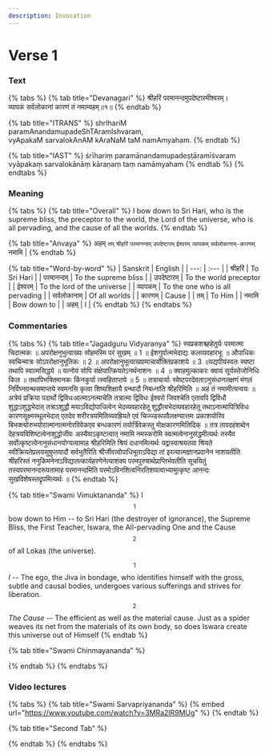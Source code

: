 ```yaml
---
description: Invocation
---
```


# Verse 1

### Text

{% tabs %}
{% tab title="Devanagari" %}
श्रीहरिं परमानन्दमुपदेष्टारमीश्वरम्।  
व्यापकं सर्वलोकानां कारणं तं नमाम्यहम्॥१॥
{% endtab %}

{% tab title="ITRANS" %}
shrIhariM paramAnandamupadeShTAramIshvaram,  
vyApakaM sarvalokAnAM kAraNaM taM namAmyaham. 
{% endtab %}

{% tab title="IAST" %}
śrīhariṃ paramānandamupadeṣṭāramīśvaram   
vyāpakaṃ sarvalokānāṃ kāraṇaṃ taṃ namāmyaham
{% endtab %}
{% endtabs %}

### Meaning

{% tabs %}
{% tab title="Overall" %}
I bow down to Sri Hari, who is the supreme bliss, the preceptor to the world, the Lord of the universe, who is all pervading, and the cause of all the worlds.
{% endtab %}

{% tab title="Anvaya" %}
अहम् `तम्` `श्रीहरिं` `परमानन्दम्` `उपदेष्टारम्` `ईश्वरम्` `व्यापकम्` `सर्वलोकानाम्-कारणम्` नमामि \|
{% endtab %}

{% tab title="Word-by-word" %}
| Sanskrit | English |
| ---: | :--- |
| श्रीहरिं | To Sri Hari |
| परमानन्दम् | To the supreme bliss |
| उपदेष्टारम् | To the world preceptor |
| ईश्वरम् | To the lord of the universe |
| व्यापकम् | To the one who is all pervading |
| सर्वलोकानाम् | Of all worlds |
| कारणम् | Cause |
| तम् | To Him |
| नमामि | Bow down to |
| अहम् | I |
{% endtab %}
{% endtabs %}

### Commentaries

{% tabs %}
{% tab title="Jagadguru Vidyaranya" %}
स्वप्रकशश्च्हहेतुर्यः परमात्मा चिदात्मकः ॥ अपरोक्षनुभुत्याख्यः सोहमस्मि परं सुखम् ॥ 1 ॥ ईशगुर्वात्मभेदाद्यः कलव्यवहारभूः ॥ औपाधिकः स्वचिन्मात्रः सोऽपरोक्षानुभूतिकः ॥ 2 ॥ अपरोक्षानुभूत्याख्यामाचार्योक्तिंप्रकाशये ॥ 3 ॥यद्यपीयंस्वतः स्पष्टा तथापि स्वात्मसिद्धये ॥ यत्नोयं सोपि संक्षेपात्क्रियतेऽनर्थनाशनः ॥ 4 ॥ क्वाहमुल्काकरः क्वायं सूर्यस्तेजोनिधिः किल ॥ तथापिभक्तिमानकः किंनकुर्या त्स्वहिताप्तये ॥ 5 ॥ तत्राचार्याः स्वेष्टपरदेवताऽनुसंधानलक्षणं मंगलं निर्विघ्नग्रन्थसमाप्तये स्वमनसि कृत्वा शिष्यशिक्षायै ग्रन्थादौ निबध्नांति श्रीहरिमिति ॥ अहं तं नमामीत्यन्वयः ॥ अत्रेयं प्रक्रिया पदार्थो द्विविधःआत्माऽनत्माचेति तत्रात्मा द्विविधः ईश्वरो जिवश्चेति एतावपि द्विविधौ शुद्धाऽशुद्धभेदात् तत्राऽशुद्धौ मयाऽविद्योपाधित्वेन भेदव्यवहारहेतू शुद्धौत्वभेदव्यवहारहेतू तथाऽनात्मापित्रिविधः कारणसूक्ष्मस्थूलभेदात् एतदेव शरीरत्रयमितिव्यवह्रियते एवं चिज्ज्डरूपवैलक्ष्ण्यात्तमः प्रकाशयोरिव बिभक्त्योरुभयोरात्मानात्मनोरविवेकएव बन्धकारणं तयोर्त्रिवेकस्तु मोक्षकारणमितिदिक् ॥ तत्र तावदहंशब्देन देहत्रयविशिष्टत्वेनाशुद्धोजीवः अस्यैवाऽकृष्टत्वात् नमामि नमस्करोमि स्वत्मत्वेनानुसंद्धमीत्यर्थः तस्यैव सर्वोत्कृष्टत्वेनानुसंधानयोग्यत्वामाह श्रीहरिमिति श्रियं दधानमित्यर्थः यद्वास्वाश्रयतया श्रियते स्वीक्रियतेप्रलयसुषुप्तयादौ सर्वभुतैरिति श्रीर्जीवत्वोपाधिभूताऽविद्या तां इरत्यात्मज्ञानप्रदानेन नाशयतीति श्रीहरिस्तं ननुकिमनेनाऽविद्यातत्कार्यहरणेनेत्याशंक्य परमपुरुषार्थप्राप्तिर्भवतीति सूचयितुं तस्यपरमानन्दरूपतामाह परमानन्दमिति परमोऽविनशित्वनिरतिशयत्वाभ्यामुत्कृष्ट आनन्दः सुखविशेषस्तद्रृपमित्यर्थः ॥
{% endtab %}

{% tab title="Swami Vimuktananda" %}
I $$^1$$ bow down to Him -- to Sri Hari \(the destroyer of ignorance\), the Supreme Bliss, the First Teacher, Iswara, the All-pervading One and the Cause$$^2$$ of all Lokas \(the universe\).

$$^1$$_I_ -- The ego, the Jiva in bondage, who identifies himself with the gross, subtle and causal bodies, undergoes various sufferings and strives for liberation.   
$$^2$$_The Cause_ -- The efficient as well as the material cause. Just as a spider weaves its net from the materials of its own body, so does Iswara create this universe out of Himself
{% endtab %}

{% tab title="Swami Chinmayananda" %}

{% endtab %}
{% endtabs %}

### Video lectures

{% tabs %}
{% tab title="Swami Sarvapriyananda" %}
{% embed url="https://www.youtube.com/watch?v=3MRa2lR9MUg" %}
{% endtab %}

{% tab title="Second Tab" %}

{% endtab %}
{% endtabs %}



